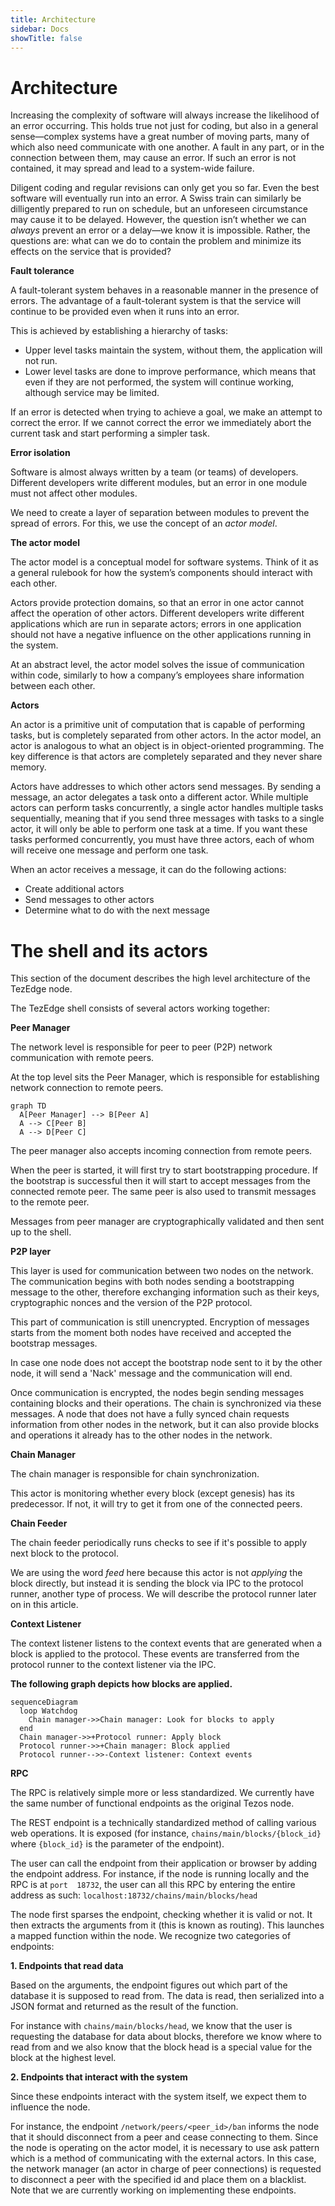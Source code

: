 ```yaml
---
title: Architecture
sidebar: Docs
showTitle: false
---
```


# Architecture

Increasing the complexity of software will always increase the likelihood of an error occurring. This holds true not just for coding, but also in a general sense—complex systems have a great number of moving parts, many of which also need communicate with one another. A fault in any part, or in the connection between them, may cause an error. If such an error is not contained, it may spread and lead to a system-wide failure.

Diligent coding and regular revisions can only get you so far. Even the best software will eventually run into an error. A Swiss train can similarly be dilligently prepared to run on schedule, but an unforeseen circumstance may cause it to be delayed. However, the question isn’t whether we can *always* prevent an error or a delay—we know it is impossible. Rather, the questions are: what can we do to contain the problem and minimize its effects on the service that is provided? 

**Fault tolerance**

A fault-tolerant system behaves in a reasonable manner in the presence of errors. The advantage of a fault-tolerant system is that the service will continue to be provided even when it runs into an error. 

This is achieved by establishing a hierarchy of tasks:

* Upper level tasks maintain the system, without them, the application will not run. 
* Lower level tasks are done to improve performance, which means that even if they are not performed, the system will continue working, although service may be limited.

If an error is detected when trying to achieve a goal, we make an attempt to correct the error. If we cannot correct the error we immediately abort the current task and start performing a simpler task.

**Error isolation**

Software is almost always written by a team (or teams) of developers. Different developers write different modules, but an error in one module must not affect other modules. 

We need to create a layer of separation between modules to prevent the spread of errors. For this, we use the concept of an *actor model*. 

**The actor model**

The actor model is a conceptual model for software systems. Think of it as a general rulebook for how the system’s components should interact with each other. 

Actors provide protection domains, so that an error in one actor cannot affect the operation of other actors. Different developers write different applications which are run in separate actors; errors in one application should not have a negative influence on the other applications running in the system.

At an abstract level, the actor model solves the issue of communication within code, similarly to how a company’s employees share information between each other.

**Actors**

An actor is a primitive unit of computation that is capable of performing tasks, but is completely separated from other actors. In the actor model, an actor is analogous to what an object is in object-oriented programming. The key difference is that actors are completely separated and they never share memory.

Actors have addresses to which other actors send messages. By sending a message, an actor delegates a task onto a different actor. While multiple actors can perform tasks concurrently, a single actor handles multiple tasks sequentially, meaning that if you send three messages with tasks to a single actor, it will only be able to perform one task at a time. If you want these tasks performed concurrently, you must have three actors, each of whom will receive one message and perform one task.

When an actor receives a message, it can do the following actions:
* Create additional actors
* Send messages to other actors
* Determine what to do with the next message

# The shell and its actors

This section of the document describes the high level architecture of the TezEdge node.

The TezEdge shell consists of several actors working together:

**Peer Manager**

The network level is responsible for peer to peer (P2P) network communication with remote peers.

At the top level sits the Peer Manager, which is responsible for establishing network connection to remote peers.

```mermaid
graph TD
  A[Peer Manager] --> B[Peer A]
  A --> C[Peer B]
  A --> D[Peer C]
```

The peer manager also accepts incoming connection from remote peers.

When the peer is started, it will first try to start bootstrapping procedure. If the bootstrap is successful then it will
start to accept messages from the connected remote peer. The same peer is also used to transmit messages to the remote peer.

Messages from peer manager are cryptographically validated and then sent up to the shell.


**P2P layer**

This layer is used for communication between two nodes on the network. The communication begins with both nodes sending a bootstrapping message to the other, therefore exchanging information such as their keys, cryptographic nonces and the version of the P2P protocol.

This part of communication is still unencrypted. Encryption of messages starts from the moment both nodes have received and accepted the bootstrap messages.

In case one node does not accept the bootstrap node sent to it by the other node, it will send a 'Nack' message and the communication will end.

Once communication is encrypted, the nodes begin sending messages containing blocks and their operations. The chain is synchronized via these messages. A node that does not have a fully synced chain requests information from other nodes in the network, but it can also provide blocks and operations it already has to the other nodes in the network.


**Chain Manager**

The chain manager is responsible for chain synchronization.

This actor is monitoring whether every block (except genesis) has its predecessor. If not, it will try to get it from one of the connected peers.


**Chain Feeder**

The chain feeder periodically runs checks to see if it's possible to apply next block to the protocol.

We are using the word _feed_ here because this actor is not _applying_ the block directly, but instead it is sending the block via IPC to the protocol runner, another type of process. We will describe the protocol runner later on in this article.

**Context Listener**

The context listener listens to the context events that are generated when a block is applied to the protocol. These events are transferred from the protocol runner to the context listener via the IPC.

**The following graph depicts how blocks are applied.**

```mermaid
sequenceDiagram
  loop Watchdog
    Chain manager->>Chain manager: Look for blocks to apply
  end
  Chain manager->>+Protocol runner: Apply block
  Protocol runner->>+Chain manager: Block applied
  Protocol runner-->>-Context listener: Context events
```

**RPC**
 
The RPC is relatively simple more or less standardized. We currently have the same number of functional endpoints as the original Tezos node. 
 
The REST endpoint is a technically standardized method of calling various web operations.
It is exposed (for instance, ```chains/main/blocks/{block_id}``` where ```{block_id}``` is the parameter of the endpoint). 
 
The user can call the endpoint from their application or browser by adding the endpoint address. For instance, if the node is running locally and the RPC is at ```port  18732```, the user can all this RPC by entering the entire address as such: ```localhost:18732/chains/main/blocks/head```
 
The node first sparses the endpoint, checking whether it is valid or not. It then extracts the arguments from it (this is known as routing). This launches a mapped function within the node. We recognize two categories of endpoints:

**1. Endpoints that read data**

Based on the arguments, the endpoint figures out which part of the database it is supposed to read from. The data is read, then serialized into a JSON format and returned as the result of the function. 
 
For instance with ```chains/main/blocks/head```, we know that the user is requesting the database for data about blocks, therefore we know where to read from and we also know that the block head is a special value for the block at the highest level.

**2. Endpoints that interact with the system**

Since these endpoints interact with the system itself, we expect them to influence the node.
 
For instance, the endpoint ```/network/peers/<peer_id>/ban``` informs the node that it should disconnect from a peer and cease connecting to them. Since the node is operating on the actor model, it is necessary to use ask pattern which is a method of communicating with the external actors. In this case, the network manager (an actor in charge of peer connections) is requested to disconnect a peer with the specified id and place them on a blacklist. Note that we are currently working on implementing these endpoints. 
